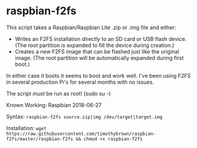# raspbian-f2fs

This script takes a Raspbian/Raspbian Lite .zip or .img file and either:
- Writes an F2FS installation directly to an SD card or USB flash device.
(The root partition is expanded to fill the device during creation.)
- Creates a new F2FS image that can be flashed just like the original image.
(The root partition will be automatically expanded during first boot.)

In either case it boots it seems to boot and work well. I've been using F2FS in
several production Pi's for several months with no issues.

The script *must* be run as root! (sudo su -)

Known Working: Raspbian 2018-06-27

Syntax: `raspbian-f2fs source.zip|img /dev/target|target.img`

Installation: `wget https://raw.githubusercontent.com/timothybrown/raspbian-f2fs/master/raspbian-f2fs && chmod +x raspbian-f2fs`
